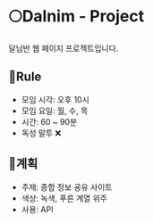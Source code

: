 # :full_moon:Dalnim - Project

달님반 웹 페이지 프로젝트입니다.

## :mag_right:Rule

- 모임 시각: 오후 10시
- 모임 요일: 월, 수, 목
- 시간: 60 ~ 90분
- 독성 말투 ❌

## :notebook_with_decorative_cover:계획

- 주제: 종합 정보 굥유 사이트
- 색상: 녹색, 푸른 계열 위주
- 사용: API